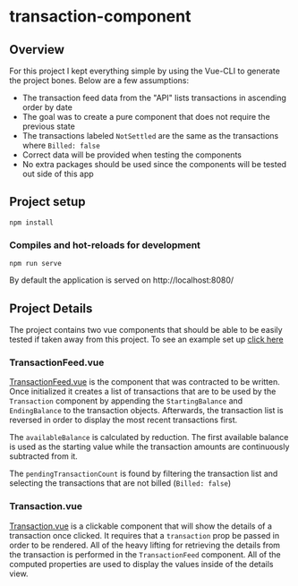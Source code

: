 # transaction-component
## Overview
For this project I kept everything simple by using the Vue-CLI to generate the project bones. Below are a few assumptions:
- The transaction feed data from the "API" lists transactions in ascending order by date
- The goal was to create a pure component that does not require the previous state
- The transactions labeled `NotSettled` are the same as the transactions where `Billed: false`
- Correct data will be provided when testing the components
- No extra packages should be used since the components will be tested out side of this app

## Project setup
```
npm install
```

### Compiles and hot-reloads for development
```
npm run serve
```

By default the application is served on http://localhost:8080/

## Project Details
The project contains two vue components that should be able to be easily tested if taken away from this project. To see an example set up [click here](src/App.vue)

### TransactionFeed.vue

[TransactionFeed.vue](src/components/TransactionFeed.vue) is the component that was contracted to be written. Once initialized it creates a list of transactions that are to be used by the `Transaction` component by appending the `StartingBalance` and `EndingBalance` to the transaction objects. Afterwards, the transaction list is reversed in order to display the most recent transactions first.

The `availableBalance` is calculated by reduction. The first available balance is used as the starting value while the transaction amounts are continuously subtracted from it.

The `pendingTransactionCount` is found by filtering the transaction list and selecting the transactions that are not billed (`Billed: false`)

### Transaction.vue

[Transaction.vue](src/components/Transaction.vue) is a clickable component that will show the details of a transaction once clicked. It requires that a `transaction` prop be passed in order to be rendered. All of the heavy lifting for retrieving the details from the transaction is performed in the `TransactionFeed` component. All of the computed properties are used to display the values inside of the details view.
